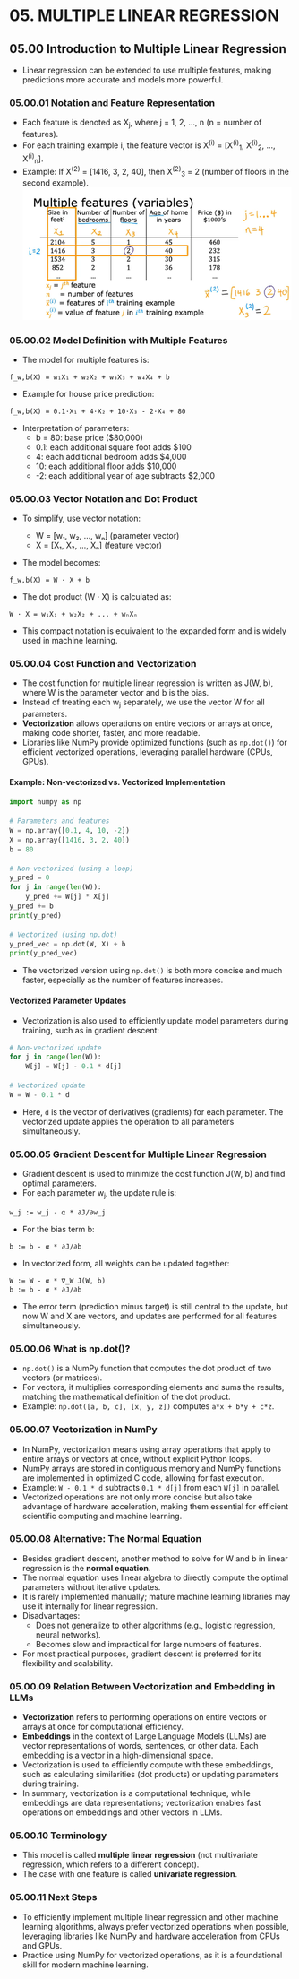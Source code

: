# 05. MULTIPLE LINEAR REGRESSION

## 05.00 Introduction to Multiple Linear Regression

- Linear regression can be extended to use multiple features, making predictions more accurate and models more powerful.

### 05.00.01 Notation and Feature Representation

- Each feature is denoted as X<sub>j</sub>, where j = 1, 2, ..., n (n = number of features).
- For each training example i, the feature vector is X<sup>(i)</sup> = [X<sup>(i)</sup><sub>1</sub>, X<sup>(i)</sup><sub>2</sub>, ..., X<sup>(i)</sup><sub>n</sub>].
- Example: If X<sup>(2)</sup> = [1416, 3, 2, 40], then X<sup>(2)</sup><sub>3</sub> = 2 (number of floors in the second example).
  ![img](../../img/Captura%20de%20tela%202025-06-05%20122043.png)

### 05.00.02 Model Definition with Multiple Features

- The model for multiple features is:

```
f_w,b(X) = w₁X₁ + w₂X₂ + w₃X₃ + w₄X₄ + b
```

- Example for house price prediction:

```
f_w,b(X) = 0.1·X₁ + 4·X₂ + 10·X₃ - 2·X₄ + 80
```

- Interpretation of parameters:
  - b = 80: base price ($80,000)
  - 0.1: each additional square foot adds $100
  - 4: each additional bedroom adds $4,000
  - 10: each additional floor adds $10,000
  - -2: each additional year of age subtracts $2,000

### 05.00.03 Vector Notation and Dot Product

- To simplify, use vector notation:

  - W = [w₁, w₂, ..., wₙ] (parameter vector)
  - X = [X₁, X₂, ..., Xₙ] (feature vector)

- The model becomes:

```
f_w,b(X) = W · X + b
```

- The dot product (W · X) is calculated as:

```
W · X = w₁X₁ + w₂X₂ + ... + wₙXₙ
```

- This compact notation is equivalent to the expanded form and is widely used in machine learning.

### 05.00.04 Cost Function and Vectorization

- The cost function for multiple linear regression is written as J(W, b), where W is the parameter vector and b is the bias.
- Instead of treating each w<sub>j</sub> separately, we use the vector W for all parameters.
- **Vectorization** allows operations on entire vectors or arrays at once, making code shorter, faster, and more readable.
- Libraries like NumPy provide optimized functions (such as `np.dot()`) for efficient vectorized operations, leveraging parallel hardware (CPUs, GPUs).

#### Example: Non-vectorized vs. Vectorized Implementation

```python
import numpy as np

# Parameters and features
W = np.array([0.1, 4, 10, -2])
X = np.array([1416, 3, 2, 40])
b = 80

# Non-vectorized (using a loop)
y_pred = 0
for j in range(len(W)):
    y_pred += W[j] * X[j]
y_pred += b
print(y_pred)

# Vectorized (using np.dot)
y_pred_vec = np.dot(W, X) + b
print(y_pred_vec)
```

- The vectorized version using `np.dot()` is both more concise and much faster, especially as the number of features increases.

#### Vectorized Parameter Updates

- Vectorization is also used to efficiently update model parameters during training, such as in gradient descent:

```python
# Non-vectorized update
for j in range(len(W)):
    W[j] = W[j] - 0.1 * d[j]

# Vectorized update
W = W - 0.1 * d
```

- Here, `d` is the vector of derivatives (gradients) for each parameter. The vectorized update applies the operation to all parameters simultaneously.

### 05.00.05 Gradient Descent for Multiple Linear Regression

- Gradient descent is used to minimize the cost function J(W, b) and find optimal parameters.
- For each parameter w<sub>j</sub>, the update rule is:

```
w_j := w_j - α * ∂J/∂w_j
```

- For the bias term b:

```
b := b - α * ∂J/∂b
```

- In vectorized form, all weights can be updated together:

```
W := W - α * ∇_W J(W, b)
b := b - α * ∂J/∂b
```

- The error term (prediction minus target) is still central to the update, but now W and X are vectors, and updates are performed for all features simultaneously.

### 05.00.06 What is np.dot()?

- `np.dot()` is a NumPy function that computes the dot product of two vectors (or matrices).
- For vectors, it multiplies corresponding elements and sums the results, matching the mathematical definition of the dot product.
- Example: `np.dot([a, b, c], [x, y, z])` computes `a*x + b*y + c*z`.

### 05.00.07 Vectorization in NumPy

- In NumPy, vectorization means using array operations that apply to entire arrays or vectors at once, without explicit Python loops.
- NumPy arrays are stored in contiguous memory and NumPy functions are implemented in optimized C code, allowing for fast execution.
- Example: `W - 0.1 * d` subtracts `0.1 * d[j]` from each `W[j]` in parallel.
- Vectorized operations are not only more concise but also take advantage of hardware acceleration, making them essential for efficient scientific computing and machine learning.

### 05.00.08 Alternative: The Normal Equation

- Besides gradient descent, another method to solve for W and b in linear regression is the **normal equation**.
- The normal equation uses linear algebra to directly compute the optimal parameters without iterative updates.
- It is rarely implemented manually; mature machine learning libraries may use it internally for linear regression.
- Disadvantages:
  - Does not generalize to other algorithms (e.g., logistic regression, neural networks).
  - Becomes slow and impractical for large numbers of features.
- For most practical purposes, gradient descent is preferred for its flexibility and scalability.

### 05.00.09 Relation Between Vectorization and Embedding in LLMs

- **Vectorization** refers to performing operations on entire vectors or arrays at once for computational efficiency.
- **Embeddings** in the context of Large Language Models (LLMs) are vector representations of words, sentences, or other data. Each embedding is a vector in a high-dimensional space.
- Vectorization is used to efficiently compute with these embeddings, such as calculating similarities (dot products) or updating parameters during training.
- In summary, vectorization is a computational technique, while embeddings are data representations; vectorization enables fast operations on embeddings and other vectors in LLMs.

### 05.00.10 Terminology

- This model is called **multiple linear regression** (not multivariate regression, which refers to a different concept).
- The case with one feature is called **univariate regression**.

### 05.00.11 Next Steps

- To efficiently implement multiple linear regression and other machine learning algorithms, always prefer vectorized operations when possible, leveraging libraries like NumPy and hardware acceleration from CPUs and GPUs.
- Practice using NumPy for vectorized operations, as it is a foundational skill for modern machine learning.
